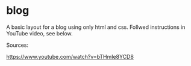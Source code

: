 # blog
A basic layout for a blog using only html and css. Follwed instructions in YouTube video, see below.

Sources:

https://www.youtube.com/watch?v=bTHmIe8YCD8
